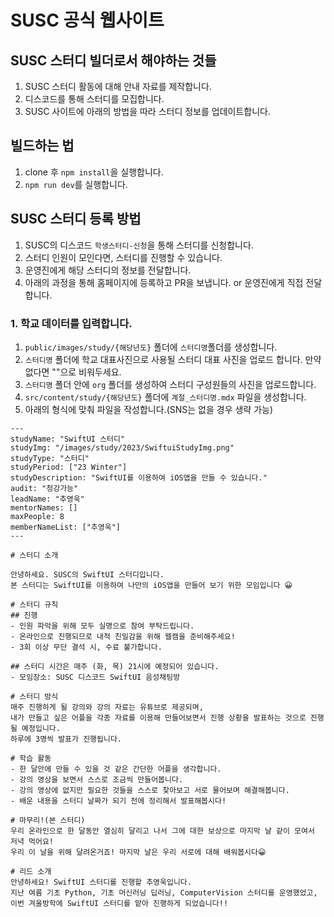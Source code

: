 # SUSC 공식 웹사이트

## SUSC 스터디 빌더로서 해야하는 것들
1. SUSC 스터디 활동에 대해 안내 자료를 제작합니다.
2. 디스코드를 통해 스터디를 모집합니다.
3. SUSC 사이트에 아래의 방법을 따라 스터디 정보를 업데이트합니다.

## 빌드하는 법
1. clone 후 `npm install`을 실행합니다.
2. `npm run dev`를 실행합니다.

## SUSC 스터디 등록 방법

1. SUSC의 디스코드 `학생스터디-신청`을 통해 스터디를 신청합니다.
2. 스터디 인원이 모인다면, 스터디를 진행할 수 있습니다.
3. 운영진에게 해당 스터디의 정보를 전달합니다.
4. 아래의 과정을 통해 홈페이지에 등록하고 PR을 보냅니다. or 운영진에게 직접 전달합니다.

### 1. 학교 데이터를 입력합니다.

1. `public/images/study/{해당년도}` 폴더에 `스터디명`폴더를 생성합니다.
2. `스터디명` 폴더에 학교 대표사진으로 사용될 스터디 대표 사진을 업로드 합니다. 만약 없다면 ""으로 비워두세요.
3. `스터디명` 폴더 안에 `org` 폴더를 생성하여 스터디 구성원들의 사진을 업로드합니다.
4. `src/content/study/{해당년도}` 폴더에 `계절_스터디명.mdx` 파일을 생성합니다.
5. 아래의 형식에 맞춰 파일을 작성합니다.(SNS는 없을 경우 생략 가능)


```mdx
---
studyName: "SwiftUI 스터디"
studyImg: "/images/study/2023/SwiftuiStudyImg.png"
studyType: "스터디"
studyPeriod: ["23 Winter"]
studyDescription: "SwiftUI를 이용하여 iOS앱을 만들 수 있습니다."
audit: "청강가능"
leadName: "추영욱"
mentorNames: []
maxPeople: 8
memberNameList: ["추영욱"]
---

# 스터디 소개

안녕하세요. SUSC의 SwiftUI 스터디입니다.  
본 스터디는 SwiftUI를 이용하여 나만의 iOS앱을 만들어 보기 위한 모임입니다 😀

# 스터디 규칙
## 진행
- 인원 파악을 위해 모두 실명으로 참여 부탁드립니다.
- 온라인으로 진행되므로 내적 친밀감을 위해 웹캠을 준비해주세요!
- 3회 이상 무단 결석 시, 수료 불가합니다.

## 스터디 시간은 매주 (화, 목) 21시에 예정되어 있습니다.
- 모임장소: SUSC 디스코드 SwiftUI 음성채팅방

# 스터디 방식
매주 진행하게 될 강의와 강의 자료는 유튜브로 제공되며,   
내가 만들고 싶은 어플을 각종 자료를 이용해 만들어보면서 진행 상황을 발표하는 것으로 진행될 예정입니다.  
하루에 3명씩 발표가 진행됩니다.  

# 학습 활동
- 한 달안에 만들 수 있을 것 같은 간단한 어플을 생각합니다.
- 강의 영상을 보면서 스스로 조금씩 만들어봅니다.
- 강의 영상에 없지만 필요한 것들을 스스로 찾아보고 서로 물어보며 해결해봅니다.
- 배운 내용을 스터디 날짜가 되기 전에 정리해서 발표해봅시다!

# 마무리!(본 스터디)
우리 온라인으로 한 달동안 열심히 달리고 나서 그에 대한 보상으로 마지막 날 같이 모여서 저녁 먹어요!  
우리 이 날을 위해 달려온거죠! 마지막 날은 우리 서로에 대해 배워봅시다😀

# 리드 소개
안녕하세요! SwiftUI 스터디를 진행할 추영욱입니다.  
지난 여름 기초 Python, 기초 머신러닝 딥러닝, ComputerVision 스터디를 운영했었고,  
이번 겨울방학에 SwiftUI 스터디를 맡아 진행하게 되었습니다!!  


```